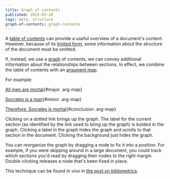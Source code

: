 ```yaml
---
title: Graph of contents
published: 2015-03-28
tags: meta, structure
graph-of-contents: graph-contents
---
```


A [table of contents](https://en.wikipedia.org/wiki/Table_of_contents) can
provide a useful overview of a document's content. However, because of its
[limited form](https://en.wikipedia.org/wiki/Tree_(graph_theory)), some
information about the structure of the document must be omitted.

If, instead, we use a
[graph](https://en.wikipedia.org/wiki/Directed_graph) of contents, we
can convey additional information about the relationships between sections. In
effect, we combine the table of contents with an
[argument map](https://en.wikipedia.org/wiki/Argument_map).

<!--more-->

For example:

[All men are mortal](#graph-contents-map){#major .arg-map}

[Socrates is a man](#graph-contents-map){#minor .arg-map}

[Therefore, Socrates is mortal](#graph-contents-map){#conclusion .arg-map}

Clicking on a dotted link brings up the graph. The label for the current section
(as identified by the link used to bring up the graph) is bolded in the graph.
Clicking a label in the graph hides the graph and scrolls to that section in the
document. Clicking the background just hides the graph.

You can reorganize the graph by dragging a node to fix it into a position.
For example, if you were skipping around in a large document, you could track
which sections you'd read by dragging their nodes to the right margin.
Double-clicking releases a node that's been fixed in place.

This technique can be found *in vivo* in
[the post on biblometrics](/posts/bibliometric/).

